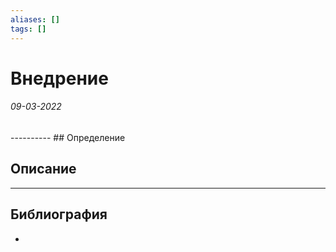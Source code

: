 ```yaml
---
aliases: []
tags: []
---
```

# Внедрение
<h6>09-03-2022</h6>
----------
## Определение

## Описание

---
## Библиография
- 
